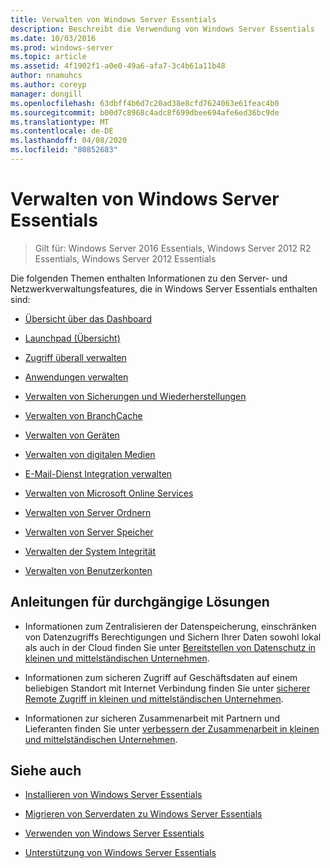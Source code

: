 ```yaml
---
title: Verwalten von Windows Server Essentials
description: Beschreibt die Verwendung von Windows Server Essentials
ms.date: 10/03/2016
ms.prod: windows-server
ms.topic: article
ms.assetid: 4f1902f1-a0e0-49a6-afa7-3c4b61a11b48
author: nnamuhcs
ms.author: coreyp
manager: dongill
ms.openlocfilehash: 63dbff4b6d7c20ad38e8cfd7624063e61feac4b0
ms.sourcegitcommit: b00d7c8968c4adc8f699dbee694afe6ed36bc9de
ms.translationtype: MT
ms.contentlocale: de-DE
ms.lasthandoff: 04/08/2020
ms.locfileid: "80852683"
---
```

# <a name="manage-windows-server-essentials"></a>Verwalten von Windows Server Essentials

>Gilt für: Windows Server 2016 Essentials, Windows Server 2012 R2 Essentials, Windows Server 2012 Essentials

Die folgenden Themen enthalten Informationen zu den Server- und Netzwerkverwaltungsfeatures, die in Windows Server Essentials enthalten sind:  
  
-   [Übersicht über das Dashboard](Overview-of-the-Dashboard-in-Windows-Server-Essentials.md)  
  
-   [Launchpad (Übersicht)](Overview-of-the-Launchpad-in-Windows-Server-Essentials.md)  
  
-   [Zugriff überall verwalten](Manage-Anywhere-Access-in-Windows-Server-Essentials.md)  
  
-   [Anwendungen verwalten](Manage-Applications-in-Windows-Server-Essentials.md)  
  
-   [Verwalten von Sicherungen und Wiederherstellungen](Manage-Backup-and-Restore-in-Windows-Server-Essentials.md)  
  
-   [Verwalten von BranchCache](Manage-BranchCache-in-Windows-Server-Essentials.md)  
  
-   [Verwalten von Geräten](Manage-Devices-in-Windows-Server-Essentials.md)  
  
-   [Verwalten von digitalen Medien](Manage-Digital-Media-in-Windows-Server-Essentials.md)  
  
-   [E-Mail-Dienst Integration verwalten](Manage-Email-Service-Integration-in-Windows-Server-Essentials.md)  
  
-   [Verwalten von Microsoft Online Services](Manage-Microsoft-Online-Services-in-Windows-Server-Essentials.md)  
  
-   [Verwalten von Server Ordnern](Manage-Server-Folders-in-Windows-Server-Essentials.md)  
  
-   [Verwalten von Server Speicher](Manage-Server-Storage-in-Windows-Server-Essentials.md)  
  
-   [Verwalten der System Integrität](Manage-System-Health-in-Windows-Server-Essentials.md)  
  
-   [Verwalten von Benutzerkonten](Manage-User-Accounts-in-Windows-Server-Essentials.md)  
  
## <a name="end-to-end-solution-guides"></a>Anleitungen für durchgängige Lösungen  
  
-    Informationen zum Zentralisieren der Datenspeicherung, einschränken von Datenzugriffs Berechtigungen und Sichern Ihrer Daten sowohl lokal als auch in der Cloud finden Sie unter [Bereitstellen von Datenschutz in kleinen und mittelständischen Unternehmen](https://technet.microsoft.com/library/dn582043.aspx).  
  
-    Informationen zum sicheren Zugriff auf Geschäftsdaten auf einem beliebigen Standort mit Internet Verbindung finden Sie unter [sicherer Remote Zugriff in kleinen und mittelständischen Unternehmen](https://technet.microsoft.com/library/dn629457.aspx).  
  
-    Informationen zur sicheren Zusammenarbeit mit Partnern und Lieferanten finden Sie unter [verbessern der Zusammenarbeit in kleinen und mittelständischen Unternehmen](https://technet.microsoft.com/library/dn747893.aspx).  
  
## <a name="see-also"></a>Siehe auch  
  
-   [Installieren von Windows Server Essentials](../install/Install-Windows-Server-Essentials.md)  
  
-   [Migrieren von Serverdaten zu Windows Server Essentials](../migrate/Migrate-Server-Data-to-Windows-Server-Essentials.md)  
  
-   [Verwenden von Windows Server Essentials](../use/Use-Windows-Server-Essentials.md)  
  
-   [Unterstützung von Windows Server Essentials](../support/Support-Windows-Server-Essentials.md)
